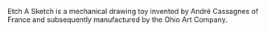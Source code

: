Etch A Sketch is a mechanical drawing toy invented by André Cassagnes of France and subsequently manufactured by the Ohio Art Company.